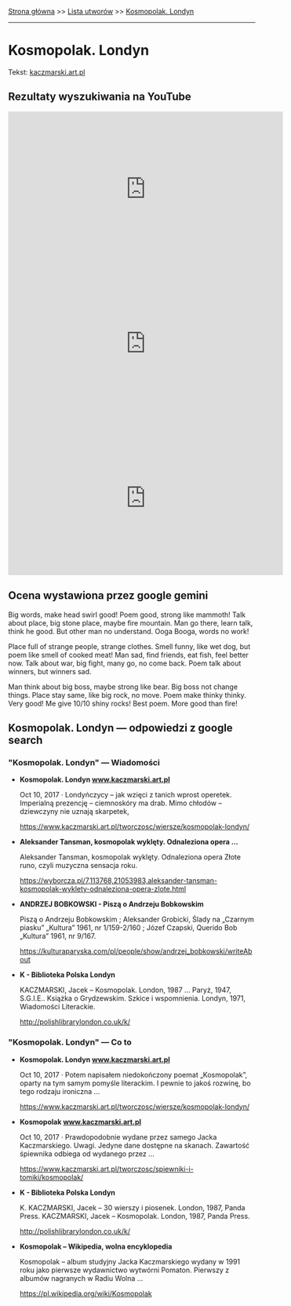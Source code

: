 [Strona główna](../index.md) >> [Lista utworów](../list.md) >> [Kosmopolak. Londyn](218.md)

---

# Kosmopolak. Londyn

Tekst: [kaczmarski.art.pl](https://www.kaczmarski.art.pl/tworczosc/wiersze/kosmopolak-londyn/)

## Rezultaty wyszukiwania na YouTube

<iframe width="560" height="315" src="https://www.youtube.com/embed/dC7E4RJD8FY?si=IdontcarewhotheIRSsendsImnotpayingtaxes" title="YouTube video player" frameborder="0" allow="accelerometer; autoplay; clipboard-write; encrypted-media; gyroscope; picture-in-picture; web-share" referrerpolicy="strict-origin-when-cross-origin" allowfullscreen></iframe>

<iframe width="560" height="315" src="https://www.youtube.com/embed/OlXrKnKRbYk?si=IdontcarewhotheIRSsendsImnotpayingtaxes" title="YouTube video player" frameborder="0" allow="accelerometer; autoplay; clipboard-write; encrypted-media; gyroscope; picture-in-picture; web-share" referrerpolicy="strict-origin-when-cross-origin" allowfullscreen></iframe>

<iframe width="560" height="315" src="https://www.youtube.com/embed/AbHUsy54Kk0?si=IdontcarewhotheIRSsendsImnotpayingtaxes" title="YouTube video player" frameborder="0" allow="accelerometer; autoplay; clipboard-write; encrypted-media; gyroscope; picture-in-picture; web-share" referrerpolicy="strict-origin-when-cross-origin" allowfullscreen></iframe>

## Ocena wystawiona przez google gemini

Big words, make head swirl good! Poem good, strong like mammoth! Talk about place, big stone place, maybe fire mountain. Man go there, learn talk, think he good. But other man no understand. Ooga Booga, words no work! 

Place full of strange people, strange clothes. Smell funny, like wet dog, but poem like smell of cooked meat! Man sad, find friends, eat fish, feel better now. Talk about war, big fight, many go, no come back. Poem talk about winners, but winners sad. 

Man think about big boss, maybe strong like bear. Big boss not change things. Place stay same, like big rock, no move. Poem make thinky thinky. Very good! Me give 10/10 shiny rocks! Best poem. More good than fire!


## Kosmopolak. Londyn — odpowiedzi z google search

### "Kosmopolak. Londyn" — Wiadomości

- **Kosmopolak. Londyn www.kaczmarski.art.pl**

    Oct 10, 2017  ·  Londyńczycy – jak wzięci z tanich wprost operetek. Imperialną prezencję – ciemnoskóry ma drab. Mimo chłodów – dziewczyny nie uznają skarpetek, 

   <https://www.kaczmarski.art.pl/tworczosc/wiersze/kosmopolak-londyn/>
- **Aleksander Tansman, kosmopolak wyklęty. Odnaleziona opera ...**

    Aleksander Tansman, kosmopolak wyklęty. Odnaleziona opera Złote runo, czyli muzyczna sensacja roku. 

   <https://wyborcza.pl/7,113768,21053983,aleksander-tansman-kosmopolak-wyklety-odnaleziona-opera-zlote.html>
- **ANDRZEJ BOBKOWSKI - Piszą o Andrzeju Bobkowskim**

    Piszą o Andrzeju Bobkowskim ; Aleksander Grobicki, Ślady na „Czarnym piasku” „Kultura” 1961, nr 1/159-2/160 ; Józef Czapski, Querido Bob „Kultura” 1961, nr 9/167. 

   <https://kulturaparyska.com/pl/people/show/andrzej_bobkowski/writeAbout>
- **K - Biblioteka Polska Londyn**

    KACZMARSKI, Jacek – Kosmopolak. London, 1987 ... Paryż, 1947, S.G.I.E.. Książka o Grydzewskim. Szkice i wspomnienia. Londyn, 1971, Wiadomości Literackie. 

   <http://polishlibrarylondon.co.uk/k/>

### "Kosmopolak. Londyn" — Co to

- **Kosmopolak. Londyn www.kaczmarski.art.pl**

    Oct 10, 2017  ·  Potem napisałem niedokończony poemat „Kosmopolak”, oparty na tym samym pomyśle literackim. I pewnie to jakoś rozwinę, bo tego rodzaju ironiczna ... 

   <https://www.kaczmarski.art.pl/tworczosc/wiersze/kosmopolak-londyn/>
- **Kosmopolak www.kaczmarski.art.pl**

    Oct 10, 2017  ·  Prawdopodobnie wydane przez samego Jacka Kaczmarskiego. Uwagi. Jedyne dane dostępne na skanach. Zawartość śpiewnika odbiega od wydanego przez ... 

   <https://www.kaczmarski.art.pl/tworczosc/spiewniki-i-tomiki/kosmopolak/>
- **K - Biblioteka Polska Londyn**

    K. KACZMARSKI, Jacek – 30 wierszy i piosenek. London, 1987, Panda Press. KACZMARSKI, Jacek – Kosmopolak. London, 1987, Panda Press. 

   <http://polishlibrarylondon.co.uk/k/>
- **Kosmopolak – Wikipedia, wolna encyklopedia**

    Kosmopolak – album studyjny Jacka Kaczmarskiego wydany w 1991 roku jako pierwsze wydawnictwo wytwórni Pomaton. Pierwszy z albumów nagranych w Radiu Wolna ... 

   <https://pl.wikipedia.org/wiki/Kosmopolak>


